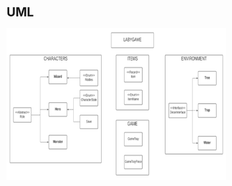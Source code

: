 
# UML

<a href="https://github.com/Tailong-mb/Labygame_project/tree/emilien/doc">
    <img src="images/UML/LabyGameUml.png" alt="UML Diagram" width="750" height="350">
  </a>
